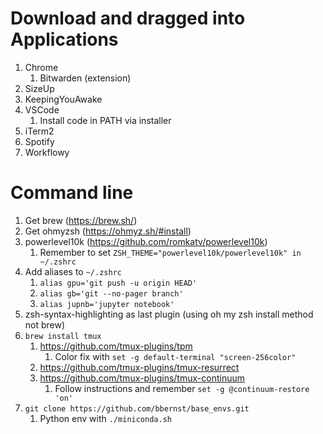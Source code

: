 # Download and dragged into Applications
1. Chrome
    1. Bitwarden (extension)
1. SizeUp
1. KeepingYouAwake
1. VSCode
    1. Install code in PATH via installer
1. iTerm2
1. Spotify
1. Workflowy

# Command line
1. Get brew (https://brew.sh/)
1. Get ohmyzsh (https://ohmyz.sh/#install)
1. powerlevel10k (https://github.com/romkatv/powerlevel10k)
    1. Remember to set `ZSH_THEME="powerlevel10k/powerlevel10k" in ~/.zshrc`
1. Add aliases to `~/.zshrc`
    1. `alias gpu='git push -u origin HEAD'`
    1. `alias gb='git --no-pager branch'`
    1. `alias jupnb='jupyter notebook'`
1. zsh-syntax-highlighting as last plugin (using oh my zsh install method not brew)
1. `brew install tmux`
    1. https://github.com/tmux-plugins/tpm
        1. Color fix with `set -g default-terminal "screen-256color"`
    1. https://github.com/tmux-plugins/tmux-resurrect
    1. https://github.com/tmux-plugins/tmux-continuum
        1. Follow instructions and remember `set -g @continuum-restore 'on'`
1. `git clone https://github.com/bbernst/base_envs.git`
    1. Python env with `./miniconda.sh`
